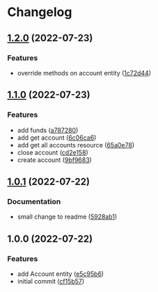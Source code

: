 # Changelog

## [1.2.0](https://github.com/RafaelErnesto/account-service/compare/v1.1.0...v1.2.0) (2022-07-23)


### Features

* override methods on account entity ([1c72d44](https://github.com/RafaelErnesto/account-service/commit/1c72d4409f794657fa3f35879b49a9a5e45377a1))

## [1.1.0](https://github.com/RafaelErnesto/account-service/compare/v1.0.1...v1.1.0) (2022-07-23)


### Features

* add funds ([a787280](https://github.com/RafaelErnesto/account-service/commit/a78728008f5996f4e12d16c6104ddb28a746d7a3))
* add get account ([6c06ca6](https://github.com/RafaelErnesto/account-service/commit/6c06ca6480855a099b80c0b98e7f8d598bd61061))
* add get all accounts resource ([65a0e78](https://github.com/RafaelErnesto/account-service/commit/65a0e78e51226ba71f9de7e5cd6d87fe1bc952ce))
* close account ([cd2e158](https://github.com/RafaelErnesto/account-service/commit/cd2e15871836843816f213a56d3768ba30576060))
* create account ([9bf9683](https://github.com/RafaelErnesto/account-service/commit/9bf9683092b0946f39b0bd8ccbf67ac5005e5972))

## [1.0.1](https://github.com/RafaelErnesto/account-service/compare/v1.0.0...v1.0.1) (2022-07-22)


### Documentation

* small change to readme ([5928ab1](https://github.com/RafaelErnesto/account-service/commit/5928ab125cf34963fcbe3893f0e4e676b28cf275))

## 1.0.0 (2022-07-22)


### Features

* add Account entity ([e5c95b6](https://github.com/RafaelErnesto/account-service/commit/e5c95b673da34506bab5b351ab51859b88c7e951))
* initial commit ([cf15b57](https://github.com/RafaelErnesto/account-service/commit/cf15b572de4d3f1eb3637c76b598089833bc3aac))
